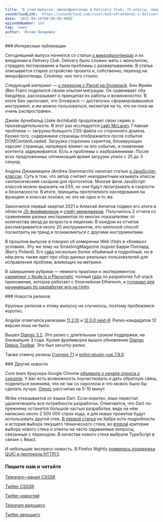 ```yaml
---
title: 'В этом выпуске: микрофронтенды в Delivery Club, JS-классы, смарт-контракты с Ethereum, отчеты о состоянии JS-фреймворков и стейт-менеджеров на первый квартал 2021, Django 3.2 и опрос о скролле от команды Google Chrome.'
soundcloudLink: 'https://soundcloud.com/csssr/mikrofrontendy-v-delivery-club-js-klassy-sostoyanie-js-freymvorkov-i-steyt-menedzherov-minuss-dart'
date: '2021-04-20T00:00:00.000Z'
episodeNumber: 164
tag: 'news'
author: 'Ислам Виндижев'
---
```


<ParagraphWithImage imageName="manWithLaptop" imageSide="right">
  ### Интересные публикации

Сегодняшний выпуск начнется со статьи [о микрофронтендах](https://habr.com/ru/company/mailru/blog/552240/) и их внедрении в Delivery Club. Delivery было сложно жить с монолитом, страдало тестирование и были проблемы с развертыванием. В статье описывается старое устройство проекта и, собственно, переход на микрофронтенды. Спойлер: оно того стоило.
</ParagraphWithImage>

Следующий материал — [о переходе с Parcel на Snowpack](https://benfrain.com/migrating-from-parcel-to-snowpack-build-tool-comparison/). Бен Фрейн (Ben Frain) поделился своим опытом миграции. Он сравнивает оба бандлера, рассказывает о принципах их работы и возможностях. В итоге Бен заключает, что Snowpack — достаточно сформировавшийся инструмент, и им можно пользоваться, несмотря на то, что он пока не очень распространен.

Джейк Арчибальд (Jake Archibald) продолжает свою серию о производительности. В этот раз исследуется [сайт McLaren](https://jakearchibald.com/2021/f1-perf-part-8/). Главная проблема — загрузка большого CSS-файла со стороннего домена. Кроме того, содержимое страницы отображается после события DOMContentLoaded. Загрузка сторонних скриптов, блокирующих парсинг страницы, напрямую влияет на это событие, и появление контента задерживается. Есть и проблемы с изображениями. После всех предложенных оптимизаций время загрузки упало с 25 до 3 секунд.

Андреа Джиаммарки (Andrea Giammarchi) написал статью [о JavaScript-классах](https://webreflection.medium.com/js-classes-are-not-just-syntactic-sugar-28690fedf078). Суть в том, что автор считает некорректным называть классы синтаксическим сахаром для прототипов. Многие фичи JavaScript-классов можно выразить на ES5, но они будут проигрывать в скорости и безопасности. В итоге, принципы прототипного наследования на функциях и классах похожи, но это не одно и то же.

Закончился первый квартал 2021 и Алексей Антипов подвел его итоги в области [JS-фреймворков](https://moiva.io/blog/2021-q1-state-of-js-frameworks) и [стейт-менеджеров](https://moiva.io/blog/2021-q1-report-state-management). Получилось 2 отчета со сравнением разных инструментов по многих показателям: от количества звезд до возраста и лицензии. В каждом из отчетов рассматривается около 20 инструментов, это неплохой способ посмотреть на тренд и познакомиться с другими инструментами.

В прошлом выпуске я говорил об измерении Web Vitals в «боевых» условиях. Эту же тему на SmashingMagazine поднял Барри Поллард (Barry Pollard). Его [гайд](https://www.smashingmagazine.com/2021/04/complete-guide-measure-core-web-vitals/) несколько более объёмный и подробный, но в нём речь также идет про сбор данных реальных пользователей для исправления проблем, влияющих на метрики.

В завершение рубрики — немного практики и экспериментов: [скрейпинг с Node.js и Playwright](https://www.scrapingbee.com/blog/playwright-web-scraping/), полный [гайд](https://dev.to/dabit3/the-complete-guide-to-full-stack-ethereum-development-3j13) по разработке full-stack приложения, которое работает с блокчейном Ethereum, и [туториал для начинающих по разработке игр на Unity](https://www.freecodecamp.org/news/game-development-for-beginners-unity-course/).

<ParagraphWithImage imageName="laptopNews" imageSide="right">
  ### Новости релизов

  Крупных релизов к этому выпуску не случилось, поэтому пробежимся коротко.
</ParagraphWithImage>

Angular отметился релизами [11.2.10](https://github.com/angular/angular/releases/tag/11.2.10) и [12.0.0 next-9](https://github.com/angular/angular/releases/tag/12.0.0-next.9). Релиз-кандидатов 12 версии пока не было.

Вышел [Django 3.2](https://www.djangoproject.com/weblog/2021/apr/06/django-32-released/). Это релиз с длительным сроком поддержки, на ближайшие 3 года. Кроме фреймворка вышло обновление [Django Debug Toolbar](https://www.djangoproject.com/weblog/2021/apr/14/debug-toolbar-security-releases/). Это был security-релиз.

Также отмечу релизы [Cypress 7.1](https://github.com/cypress-io/cypress/releases/tag/v7.1.0) и [eslint-plugin-vue 7.9.0](https://github.com/vuejs/eslint-plugin-vue/releases/tag/v7.9.0).

<ParagraphWithImage imageName="laptopDialog" imageSide="right">
  ### Другие новости

Core team браузера Google Chrome [объявила о начале опроса о скролле](https://web.dev/2021-scroll-survey/). У вас есть возможность поучаствовать и дать обратную связь, поделиться мнением, что не так со скроллом и что можно было бы сделать лучше. [Опрос](https://google.qualtrics.com/jfe/form/SV_bjbaTccU1lpPlVX) рассчитан на 5-10 минут.
</ParagraphWithImage>

Wrike отказывается от языка Dart. Если коротко, язык перестал удовлетворять все потребности разработки. Отмечается, что Dart по-прежнему останется большой частью разработки, ведь на нём написано около 2 500 000 строк кода, а для новых проектов будут использовать другой стек. [В первой статье](https://habr.com/ru/company/wrike/blog/551962/) на Хабре есть подробности и история выбора текущего технического стека, во [второй](https://habr.com/ru/company/wrike/blog/551964/) критерии выбора нового стека и ответы на часто задаваемые вопросы, связанные с переходом. В качестве нового стека выбрали TypeScript в связке с React.

И небольшая экспресс-новость. В Firefox Nightly [появилась поддержка QUIC и протокола HTTP/3](https://hacks.mozilla.org/2021/04/quic-and-http-3-support-now-in-firefox-nightly-and-beta/).

  ### Пишите нам и читайте
  [Telegram—канал CSSSR](https://t.me/csssr)

  [Twitter CSSSR](https://twitter.com/csssr_dev)

  [Twitter новостей](https://twitter.com/csssr_news)

  [Telegram ведущего](https://t.me/Vindizh)

  [Twitter ведущего](https://twitter.com/Vindizh)
